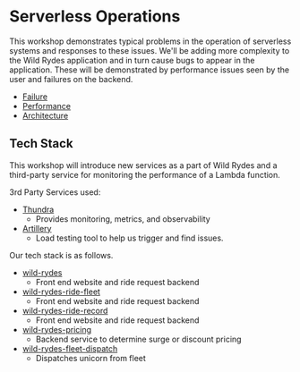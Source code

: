 # Serverless Operations
This workshop demonstrates typical problems in the operation of serverless systems and responses to these issues. We'll be adding more complexity to the Wild Rydes application and in turn cause bugs to appear in the application. These will be demonstrated by performance issues seen by the user and failures on the backend.

* [Failure](./01-failure)
* [Performance](./02-performance)
* [Architecture](./03-architecture)

## Tech Stack

This workshop will introduce new services as a part of Wild Rydes and a third-party service for monitoring the performance of a Lambda function.

3rd Party Services used:

* [Thundra](https://www.thundra.io/)
  * Provides monitoring, metrics, and observability
* [Artillery](https://artillery.io/)
  * Load testing tool to help us trigger and find issues.

Our tech stack is as follows.

* [wild-rydes](https://github.com/ServerlessOpsIO/wild-rydes)
  * Front end website and ride request backend
* [wild-rydes-ride-fleet](https://github.com/ServerlessOpsIO/wild-rydes-ride-fleet)
  * Front end website and ride request backend
* [wild-rydes-ride-record](https://github.com/ServerlessOpsIO/wild-rydes-ride-record)
  * Front end website and ride request backend
* [wild-rydes-pricing](https://github.com/ServerlessOpsIO/wild-rydes-pricing)
  * Backend service to determine surge or discount pricing
* [wild-rydes-fleet-dispatch](https://github.com/ServerlessOpsIO/wild-rydes-fleet-dispatch)
  * Dispatches unicorn from fleet
